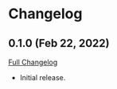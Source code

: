 Changelog
=========

## 0.1.0 (Feb 22, 2022)
[Full Changelog](https://github.com/goldbely/trustpilot-ruby/compare/3c6bd281efb10b6f557c05f6445fb9184d8ccdcf...v0.1.0)

- Initial release.